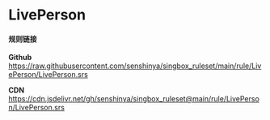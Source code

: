 # LivePerson

#### 规则链接

**Github**
https://raw.githubusercontent.com/senshinya/singbox_ruleset/main/rule/LivePerson/LivePerson.srs

**CDN**
https://cdn.jsdelivr.net/gh/senshinya/singbox_ruleset@main/rule/LivePerson/LivePerson.srs